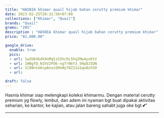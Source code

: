 ```yaml
---
title: "HASNIA khimar quail hijab bahan cerutty premium khimar"
date: 2023-02-25T20:32:58+07:00
collections: ["Khimar", "Quail"]
brands: "Quail"
grams: "205"
description : "HASNIA khimar quail hijab bahan cerutty premium khimar"
price: "82,000.00"

google_drive:
  enable: true
  pics:
  - url: 1wZU64bdk9nMqIiG3hcDL5hqIMw4yx6tV
  - url: 1HNgfQ_N1hV2PO6-ngTrN6Y3_5HpDJ5DN
  - url: 1C80nte6cpAnusSMnWy76Z21a1qw8zh59
  - url: 

draft: false
---
```


Hasnia khimar siap melengkapi koleksi khimarmu. Dengan material cerutty premium yg flowly, lembut, dan adem ini nyaman bgt buat dipakai aktivitas seharian, ke kantor, ke kajian, atau jalan bareng sahabt juga oke bgt 💕"

-----------    
 

